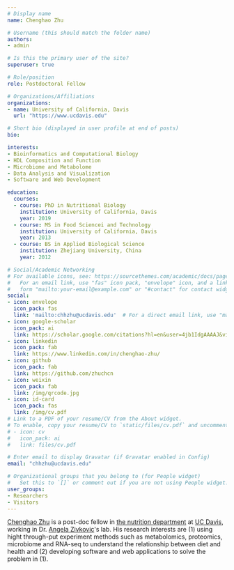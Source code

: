 ```yaml
---
# Display name
name: Chenghao Zhu

# Username (this should match the folder name)
authors:
- admin

# Is this the primary user of the site?
superuser: true

# Role/position
role: Postdoctoral Fellow

# Organizations/Affiliations
organizations:
- name: University of California, Davis
  url: "https://www.ucdavis.edu"

# Short bio (displayed in user profile at end of posts)
bio: 

interests:
- Bioinformatics and Computational Biology
- HDL Composition and Function
- Microbiome and Metabolome
- Data Analysis and Visualization
- Software and Web Development

education:
  courses:
  - course: PhD in Nutritional Biology
    institution: University of California, Davis
    year: 2019
  - course: MS in Food Sciencei and Technology
    institution: University of California, Davis
    year: 2013
  - course: BS in Applied Biological Science
    institution: Zhejiang University, China
    year: 2012

# Social/Academic Networking
# For available icons, see: https://sourcethemes.com/academic/docs/page-builder/#icons
#   For an email link, use "fas" icon pack, "envelope" icon, and a link in the
#   form "mailto:your-email@example.com" or "#contact" for contact widget.
social:
- icon: envelope
  icon_pack: fas
  link: 'mailto:chhzhu@ucdavis.edu'  # For a direct email link, use "mailto:test@example.org".
- icon: google-scholar
  icon_pack: ai
  link: https://scholar.google.com/citations?hl=en&user=4jb1IdgAAAAJ&view_op=list_works&authuser=1&sortby=pubdate
- icon: linkedin
  icon_pack: fab
  link: https://www.linkedin.com/in/chenghao-zhu/
- icon: github
  icon_pack: fab
  link: https://github.com/zhuchcn
- icon: weixin
  icon_pack: fab
  link: /img/qrcode.jpg
- icon: id-card
  icon_pack: fas
  link: /img/cv.pdf
# Link to a PDF of your resume/CV from the About widget.
# To enable, copy your resume/CV to `static/files/cv.pdf` and uncomment the lines below.
# - icon: cv
#   icon_pack: ai
#   link: files/cv.pdf

# Enter email to display Gravatar (if Gravatar enabled in Config)
email: "chhzhu@ucdavis.edu"

# Organizational groups that you belong to (for People widget)
#   Set this to `[]` or comment out if you are not using People widget.
user_groups:
- Researchers
- Visitors
---
```


[Chenghao Zhu](/cv/img/cv.pdf) is a post-doc fellow in [the nutrition department](https://nutrition.ucdavis.edu/) at [UC Davis](https://www.ucdavis.edu), working in Dr. [Angela Zivkovic](https://zivkoviclab.ucdavis.edu)'s lab. His research interests are (1) using hight through-put experiment methods such as metabolomics, proteomics, microbiome and RNA-seq to understand the relationship between diet and health and (2) developing software and web applications to solve the problem in (1).
